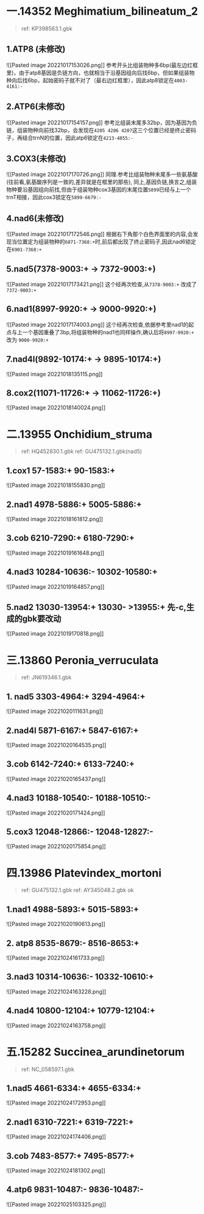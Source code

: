 
# 一.14352 Meghimatium_bilineatum_2 
> ref: KP398563.1.gbk
## 1.ATP8 (未修改)
![[Pasted image 20221017153026.png]]
参考开头比组装物种多6bp(最左边红框里)，由于atp8基因是负链方向，也就相当于沿基因组向后找6bp，但如果组装物种向后找6bp，起始密码子就不对了（最右边红框里），因此atp8锁定在`4003-4161:-`
## 2.ATP6(未修改)
![[Pasted image 20221017154157.png]]
参考比组装末尾多32bp，因为基因为负链，组装物种向前找32bp，会发现在`4205 4206 4207`这三个位置已经是终止密码子，再结合trnN的位置，因此atp6锁定在`4213-4855:-`
## 3.COX3(未修改)
![[Pasted image 20221017170726.png]]
同理.参考比组装物种末尾多一些氨基酸(往前看,氨基酸序列是一致的,差异就是在框里的那些),
同上,基因负链,换言之,组装物种要沿基因组向前找,但由于组装物种cox3基因的末尾位置`5899`已经与上一个trnT相接，因此cox3锁定在`5899-6679:-`
## 4.nad6(未修改)
![[Pasted image 20221017172546.png]]
根据右下角那个白色界面里的内容,会发现当位置定为组装物种的`6871-7368:+`时,前后都出现了终止密码子,因此nad6锁定在`6901-7368:+`
## 5.nad5(7378-9003:+   ->  7372-9003:+)
![[Pasted image 20221017173421.png]]
这个经再次检查,从`7378-9003:+`  改成了  `7372-9003:+`
## 6.nad1(8997-9920:+  ->  9000-9920:+)
![[Pasted image 20221017174003.png]]
这个经再次检查,依据参考里nad1的起点与上一个基因重叠了3bp,将组装物种的nad1也同样操作,确认后将`8997-9920:+` 改为  `9000-9920:+`
## 7.nad4l(9892-10174:+  ->  9895-10174:+)
![[Pasted image 20221018135115.png]]
## 8.cox2(11071-11726:+  ->  11062-11726:+)
![[Pasted image 20221018140024.png]]

# 二.13955 Onchidium_struma
> ref: HQ452830.1.gbk
> ref: GU475132.1.gbk(nad5)
## 1.cox1  57-1583:+     90-1583:+
![[Pasted image 20221018155830.png]]

## 2.nad1 4978-5886:+     5005-5886:+
![[Pasted image 20221018161812.png]]

## 3.cob 6210-7290:+       6180-7290:+
![[Pasted image 20221019161648.png]]

## 4.nad3  10284-10636:-     10302-10580:+
![[Pasted image 20221019164857.png]]

## 5.nad2  13030-13954:+	   13030- >13955:+	先-c,生成的gbk要改动
![[Pasted image 20221019170818.png]]

# 三.13860 Peronia_verruculata  
> ref: JN619346.1.gbk
## 1.	nad5  3303-4964:+     3294-4964:+
![[Pasted image 20221020111631.png]]

## 2.nad4l  5871-6167:+     5847-6167:+
![[Pasted image 20221020164535.png]]

## 3.cob  6142-7240:+    6133-7240:+
![[Pasted image 20221020165437.png]]

## 4.nad3  10188-10540:-     10188-10510:-
![[Pasted image 20221020171424.png]]
## 5.cox3   12048-12866:-    12048-12827:-
![[Pasted image 20221020175854.png]]


# 四.13986 Platevindex_mortoni 
> ref: GU475132.1.gbk
> ref: AY345048.2.gbk   ok
## 1.nad1   4988-5893:+    5015-5893:+
![[Pasted image 20221020190613.png]]

## 2. atp8  8535-8679:-   8516-8653:+
![[Pasted image 20221024161733.png]]

## 3.nad3  10314-10636:-     10332-10610:+
![[Pasted image 20221024163228.png]]

## 4.nad4  10800-12104:+   10779-12104:+
![[Pasted image 20221024163758.png]]

# 五.15282 Succinea_arundinetorum
> ref: NC_058597.1.gbk
## 1.nad5   4661-6334:+     4655-6334:+
![[Pasted image 20221024172953.png]]
## 2.nad1  6310-7221:+     6319-7221:+
![[Pasted image 20221024174406.png]]

## 3.cob 7483-8577:+    7495-8577:+
![[Pasted image 20221024181302.png]]

## 4.atp6  9831-10487:-   9836-10487:-
![[Pasted image 20221025103325.png]]











